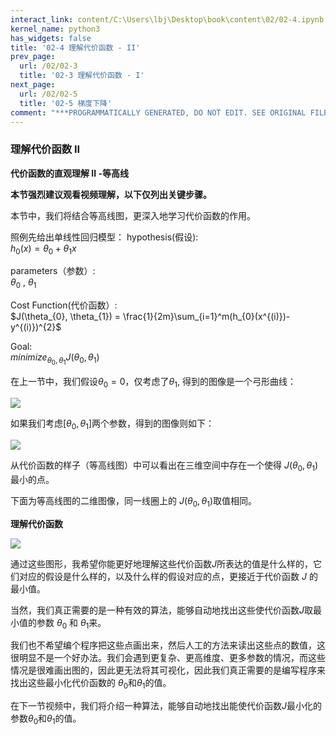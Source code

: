 ```yaml
---
interact_link: content/C:\Users\lbj\Desktop\book\content\02/02-4.ipynb
kernel_name: python3
has_widgets: false
title: '02-4 理解代价函数 - II'
prev_page:
  url: /02/02-3
  title: '02-3 理解代价函数 - I'
next_page:
  url: /02/02-5
  title: '02-5 梯度下降'
comment: "***PROGRAMMATICALLY GENERATED, DO NOT EDIT. SEE ORIGINAL FILES IN /content***"
---
```


### 理解代价函数 II

**代价函数的直观理解 II -等高线**

**本节强烈建议观看视频理解，以下仅列出关键步骤。**

本节中，我们将结合等高线图，更深入地学习代价函数的作用。

照例先给出单线性回归模型：
hypothesis(假设):    
         $h_{0}(x) = \theta_{0} + \theta_{1}x$     

parameters（参数）:      
$\theta_{0}$ , $\theta_{1}$    

Cost Function(代价函数）:     
$J(\theta_{0}, \theta_{1}) = \frac{1}{2m}\sum_{i=1}^m(h_{0}(x^{(i)})-y^{(i)})^{2}$

Goal:     
$minimize_{\theta_{0},\theta_{1}}J(\theta_{0}, \theta_{1})$     

在上一节中，我们假设$\theta_0=0$，仅考虑了$\theta_1$, 得到的图像是一个弓形曲线：

![](https://i.loli.net/2018/12/05/5c07dbf999eef.png)

如果我们考虑$[\theta_0, \theta_1]$两个参数，得到的图像则如下：


![](https://i.loli.net/2018/12/04/5c0653fdcfe29.png)


从代价函数的样子（等高线图）中可以看出在三维空间中存在一个使得 $J(\theta_{0}, \theta_{1})$最小的点。 

下面为等高线图的二维图像，同一线圈上的 $J(\theta_{0}, \theta_{1})$取值相同。

**理解代价函数**

![](https://i.loli.net/2018/12/04/5c065398af755.png)
 
通过这些图形，我希望你能更好地理解这些代价函数$J$所表达的值是什么样的，它们对应的假设是什么样的，以及什么样的假设对应的点，更接近于代价函数 $J$ 的最小值。 

当然，我们真正需要的是一种有效的算法，能够自动地找出这些使代价函数$J$取最小值的参数 $\theta_{0}$
和 $\theta_{1}$来。 

我们也不希望编个程序把这些点画出来，然后人工的方法来读出这些点的数值，这很明显不是一个好办法。我们会遇到更复杂、更高维度、更多参数的情况，而这些情况是很难画出图的，因此更无法将其可视化，因此我们真正需要的是编写程序来找出这些最小化代价函数的 $\theta_{0}$和$\theta_{1}$的值。 

在下一节视频中，我们将介绍一种算法，能够自动地找出能使代价函数$J$最小化的参数$\theta_{0}$和$\theta_{1}$的值。 

